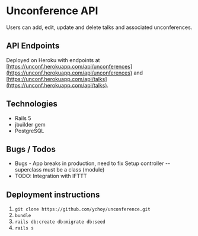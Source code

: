 # Unconference API
Users can add, edit, update and delete talks and associated unconferences.

## API Endpoints
Deployed on Heroku with endpoints at [https://unconf.herokuapp.com/api/unconferences](https://unconf.herokuapp.com/api/unconferences) and [https://unconf.herokuapp.com/api/talks](https://unconf.herokuapp.com/api/talks).

## Technologies
- Rails 5
- jbuilder gem
- PostgreSQL

## Bugs / Todos
- Bugs - App breaks in production, need to fix Setup controller -- superclass must be a class (module)
- TODO: Integration with IFTTT

## Deployment instructions
1. ``` git clone https://github.com/ychoy/unconference.git ```
2. ``` bundle ```
3. ``` rails db:create db:migrate db:seed ```
4. ``` rails s ```
